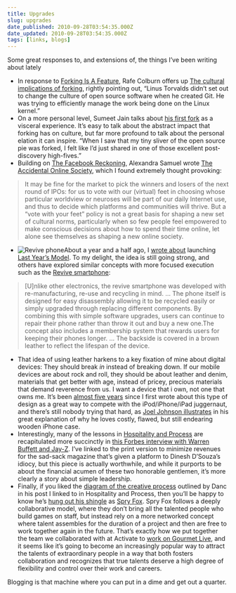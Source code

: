 ```yaml
---
title: Upgrades
slug: upgrades
date_published: 2010-09-28T03:54:35.000Z
date_updated: 2010-09-28T03:54:35.000Z
tags: [links, blogs]
---
```


Some great responses to, and extensions of, the things I’ve been writing about lately

- In response to [Forking Is A Feature](/2010/09/10/forking_is_a_feature), Rafe Colburn offers up [The cultural implications of forking](http://rc3.org/2010/09/14/the-cultural-implications-of-forking/), rightly pointing out, “Linus Torvalds didn’t set out to change the culture of open source software when he created Git. He was trying to efficiently manage the work being done on the Linux kernel.”
- On a more personal level, Sumeet Jain talks about [his first fork](http://sumeetjain.com/tech/2010/09/16/first-fork.html) as a visceral experience. It’s easy to talk about the abstract impact that forking has on culture, but far more profound to talk about the personal elation it can inspire. “When I saw that my tiny sliver of the open source pie was forked, I felt like I’d just shared in one of those excellent post-discovery high-fives.”
- Building on [The Facebook Reckoning](/2010/09/13/the_facebook_reckoning_2010), Alexandra Samuel wrote [The Accidental Online Society](http://www.alexandrasamuel.com/20100922/the-accidental-online-society), which I found extremely thought provoking:

> It may be fine for the market to pick the winners and losers of the next round of IPOs: for us to vote with our (virtual) feet in choosing whose particular worldview or neuroses will be part of our daily Internet use, and thus to decide which platforms and communities will thrive. But a “vote with your feet” policy is not a great basis for shaping a new set of cultural norms, particularly when so few people feel empowered to make conscious decisions about how to spend their time online, let alone see themselves as shaping a new online society.

- ![Revive phone](https://cdn.glitch.global/c4e475b2-a54e-47e0-973c-ed0bd1b46262/revive-phone.jpg?v=1670823050142)About a year and a half ago, I [wrote about](/2009/04/sticking_with_last_years_model) launching [Last Year’s Model](http://lastyearsmodel.org/). To my delight, the idea is still going strong, and others have explored similar concepts with more focused execution such as the [Revive smartphone](http://www.designboom.com/weblog/cat/16/view/11576/revive-smartphone.html):

> [U]nlike other electronics, the revive smartphone was developed with re-manufacturing, re-use and recycling in mind. … The phone itself is designed for easy disassembly allowing it to be recycled easily or simply upgraded through replacing different components. By combining this with simple software upgrades, users can continue to repair their phone rather than throw it out and buy a new one.The concept also includes a membership system that rewards users for keeping their phones longer. … The backside is covered in a brown leather to reflect the lifespan of the device.

- That idea of using leather harkens to a key fixation of mine about digital devices: They should break *in* instead of breaking down. If our mobile devices are about rock and roll, they should be about leather and denim, materials that get better with age, instead of pricey, precious materials that demand reverence from us. I want a device that i own, not one that owns me. It’s been [almost five years](/2006/01/the_top_10_dos) since I first wrote about this type of design as a great way to compete with the iPod/iPhone/iPad juggernaut, and there’s still nobody trying that hard, as [Joel Johnson illustrates](http://gizmodo.com/5648940/why-i-love-an-imperfect-70-wooden-iphone-case) in his great explanation of why he loves costly, flawed, but still endearing wooden iPhone case.
- Interestingly, many of the lessons in [Hospitality and Process](/2010/09/hospitality-and-process.html) are recapitulated more succinctly in [this Forbes interview with Warren Buffett and Jay-Z](http://www.forbes.com/forbes/2010/1011/rich-list-10-omaha-warren-buffett-jay-z-steve-forbes-summit-interview_print.html). I’ve linked to the print version to minimize revenues for the sad-sack magazine that’s given a platform to Dinesh D’Souza’s idiocy, but this piece is actually worthwhile, and while it purports to be about the financial acumen of these two honorable gentlemen, it’s more clearly a story about simple leadership.
- Finally, if you liked the [diagram of the creative process](http://www.lostgarden.com/2010/08/visualizing-creative-process.html) outlined by Danc in his post I linked to in Hospitality and Process, then you’ll be happy to know he’s [hung out his shingle](http://www.lostgarden.com/2010/09/announcing-spry-fox-my-happy-new.html) as [Spry Fox](http://www.spryfox.com/). Spry Fox follows a deeply collaborative model, where they don’t bring all the talented people who build games on staff, but instead rely on a more networked concept where talent assembles for the duration of a project and then are free to work together again in the future. That’s exactly how we put together the team we collaborated with at Activate to [work on Gourmet Live](/2010/09/24/gourmet_live_and_rewarding_experiences), and it seems like it’s going to become an increasingly popular way to attract the talents of extraordinary people in a way that both fosters collaboration and recognizes that true talents deserve a high degree of flexibility and control over their work and careers.

Blogging is that machine where you can put in a dime and get out a quarter.
